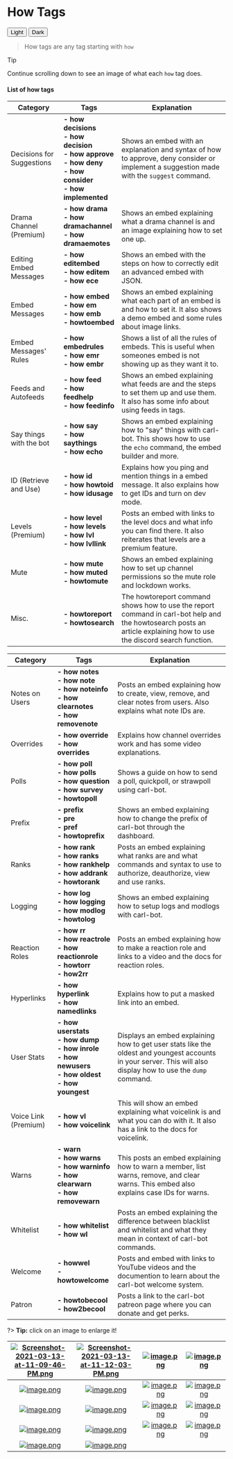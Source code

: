 # How Tags

<button style="margin: auto;" onclick="toggleTheme('light.css')">
  Light
</button>

<button style="margin: auto;" onclick="toggleTheme('dark.css')">
  Dark
</button>


>How tags are any tag starting with `how`

> [!TIP]
> Continue scrolling down to see an image of what each `how` tag does.

#### List of how tags

<div align="center">

<div id="one" align="center">


|Category| Tags | Explanation |
|--|--|--|
| Decisions for Suggestions | **- how decisions<br>- how decision<br>- how approve<br>- how deny<br>- how consider<br>- how implemented** | Shows an embed with an explanation and syntax of how to approve, deny consider or implement a suggestion made with the `suggest` command.
| Drama Channel (Premium) | **- how drama<br>- how dramachannel<br>- how dramaemotes** | Shows an embed explaining what a drama channel is and an image explaining how to set one up.
| Editing Embed Messages | **- how editembed<br>- how editem<br>- how ece** | Shows an embed with the steps on how to correctly edit an advanced embed with JSON.
| Embed Messages | **- how embed<br>- how em<br>- how emb<br>- howtoembed** | Shows an embed explaining what each part of an embed is and how to set it. It also shows a demo embed and some rules about image links.
| Embed Messages' Rules | **- how embedrules<br>- how emr<br>- how embr** | Shows a list of all the rules of embeds. This is useful when someones embed is not showing up as they want it to.
| Feeds and Autofeeds | **- how feed<br>- how feedhelp<br>- how feedinfo** | Shows an embed explaining what feeds are and the steps to set them up and use them. It also has some info about using feeds in tags.
| Say things with the bot | **- how say<br>- how saythings<br>- how echo** | Shows an embed explaining how to "say" things with carl-bot. This shows how to use the `echo` command, the embed builder and more.
| ID (Retrieve and Use) | **- how id<br>- how howtoid<br>- how idusage** | Explains how you ping and mention things in a embed message. It also explains how to get IDs and turn on dev mode.
| Levels (Premium) | **- how level<br>- how levels<br>- how lvl<br>- how lvllink** | Posts an embed with links to the level docs and what info you can find there. It also reiterates that levels are a premium feature.
| Mute | **- how mute<br>- how muted<br>- howtomute** | Shows an embed explaining how to set up channel permissions so the mute role and lockdown works.
| Misc. | **- howtoreport<br>- howtosearch** | The howtoreport command shows how to use the report command in carl-bot help and the howtosearch posts an article explaining how to use the discord search function.

</div>

<div id="two" align="center">


|Category| Tags | Explanation |
|--|--|--|
| Notes on Users | **- how notes<br>- how note<br>- how noteinfo<br>- how clearnotes<br>- how removenote** | Posts an embed explaining how to create, view, remove, and clear notes from users. Also explains what note IDs are.
| Overrides | **- how override<br>- how overrides** | Explains how channel overrides work and has some video explanations.
| Polls | **- how poll<br>- how polls<br>- how question<br>- how survey<br>- howtopoll** | Shows a guide on how to send a poll, quickpoll, or strawpoll using carl-bot.
| Prefix | **- prefix<br>- pre<br>- pref<br>- howtoprefix** | Shows an embed explaining how to change the prefix of carl-bot through the dashboard.
| Ranks | **- how rank<br>- how ranks<br>- how rankhelp<br>- how addrank<br>- howtorank** | Posts an embed explaining what ranks are and what commands and syntax to use to authorize, deauthorize, view and use ranks.
| Logging | **- how log<br>- how logging<br>- how modlog<br>- howtolog** | Shows an embed explaining how to setup logs and modlogs with carl-bot.
| Reaction Roles | **- how rr<br>- how reactrole<br>- how reactionrole<br>- howtorr<br>- how2rr** | Posts an embed explaining how to make a reaction role and links to a video and the docs for reaction roles.
| Hyperlinks | **- how hyperlink<br>- how namedlinks** | Explains how to put a masked link into an embed.
| User Stats | **- how userstats<br>- how dump<br>- how inrole<br>- how newusers<br>- how oldest<br>- how youngest** | Displays an embed explaining how to get user stats like the oldest and youngest accounts in your server. This will also display how to use the `dump` command.
| Voice Link (Premium) | **- how vl<br>- how voicelink** | This will show an embed explaining what voicelink is and what you can do with it. It also has a link to the docs for voicelink.
| Warns | **- warn<br>- how warns<br>- how warninfo<br>- how clearwarn<br>- how removewarn** | This posts an embed explaining how to warn a member, list warns, remove, and clear warns. This embed also explains case IDs for warns.
| Whitelist | **- how whitelist<br>- how wl** | Posts an embed explaining the difference between blacklist and whitelist and what they mean in context of carl-bot commands.
| Welcome | **- howwel<br>- howtowelcome** | Posts and embed with links to YouTube videos and the documention to learn about the carl-bot welcome system.
| Patron | **- howtobecool<br>- how2becool** | Posts a link to the carl-bot patreon page where you can donate and get perks.


</div>
</div>






?> **Tip:** click on an image to enlarge it!

|[![Screenshot-2021-03-13-at-11-09-46-PM.png](https://i.postimg.cc/CL26mYPD/Screenshot-2021-03-13-at-11-09-46-PM.png)](https://postimg.cc/HVQ2LGCs)|[![Screenshot-2021-03-13-at-11-12-03-PM.png](https://i.postimg.cc/3rSLxYH6/Screenshot-2021-03-13-at-11-12-03-PM.png)](https://postimg.cc/Thbjk81q)|[![image.png](https://i.postimg.cc/mgYRKjPb/image.png)](https://postimg.cc/zyG9gnwM)|[![image.png](https://i.postimg.cc/4xP4mwsW/image.png)](https://postimg.cc/87FgYRFv)|
|:---:|:---:|:---:|:---:|
|[![image.png](https://i.postimg.cc/JnfM925z/image.png)](https://postimg.cc/PpQgDK7g)|[![image.png](https://i.postimg.cc/6qCtwfML/image.png)](https://postimg.cc/MfZhmV2v)|[![image.png](https://i.postimg.cc/bNjqg4v6/image.png)](https://postimg.cc/JtPw46ZJ)|[![image.png](https://i.postimg.cc/C5g9CT4k/image.png)](https://postimg.cc/34tL7qVx)|[![image.png](https://i.postimg.cc/BQJdX3bG/image.png)](https://postimg.cc/XXD2zT92)|[![image.png](https://i.postimg.cc/CLJ982nn/image.png)](https://postimg.cc/vcgPF3zG)|[![image.png](https://i.postimg.cc/XvBPT7H9/image.png)](https://postimg.cc/WDjSZjP4)|
|[![image.png](https://i.postimg.cc/Y2PhDKPJ/image.png)](https://postimg.cc/6TdWTSt0)|[![image.png](https://i.postimg.cc/4Nhnr2kn/image.png)](https://postimg.cc/7fwxzVLy)|[![image.png](https://i.postimg.cc/ZqJRvT9y/image.png)](https://postimg.cc/rDYcv2N8)|[![image.png](https://i.postimg.cc/63ntMgGN/image.png)](https://postimg.cc/yg1MdfPf)|
|[![image.png](https://i.postimg.cc/d3Fvp68Z/image.png)](https://postimg.cc/CBcWfjrw)|[![image.png](https://i.postimg.cc/G3PbG0CF/image.png)](https://postimg.cc/t7T0GM7J)|[![image.png](https://i.postimg.cc/GpsCpVKs/image.png)](https://postimg.cc/p9x7G0g2)|[![image.png](https://i.postimg.cc/R0nWzPng/image.png)](https://postimg.cc/v1bYrthn)|
|[![image.png](https://i.postimg.cc/brLXMhy4/image.png)](https://postimg.cc/WqDfFxJ7)|[![image.png](https://i.postimg.cc/15T7ztjJ/image.png)](https://postimg.cc/F7yVW9mL)|
